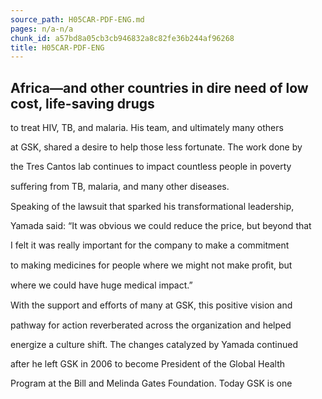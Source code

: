 ```yaml
---
source_path: H05CAR-PDF-ENG.md
pages: n/a-n/a
chunk_id: a57bd8a05cb3cb946832a8c82fe36b244af96268
title: H05CAR-PDF-ENG
---
```

## Africa—and other countries in dire need of low cost, life-saving drugs

to treat HIV, TB, and malaria. His team, and ultimately many others

at GSK, shared a desire to help those less fortunate. The work done by

the Tres Cantos lab continues to impact countless people in poverty

suﬀering from TB, malaria, and many other diseases.

Speaking of the lawsuit that sparked his transformational leadership,

Yamada said: “It was obvious we could reduce the price, but beyond that

I felt it was really important for the company to make a commitment

to making medicines for people where we might not make proﬁt, but

where we could have huge medical impact.”

With the support and eﬀorts of many at GSK, this positive vision and

pathway for action reverberated across the organization and helped

energize a culture shift. The changes catalyzed by Yamada continued

after he left GSK in 2006 to become President of the Global Health

Program at the Bill and Melinda Gates Foundation. Today GSK is one
